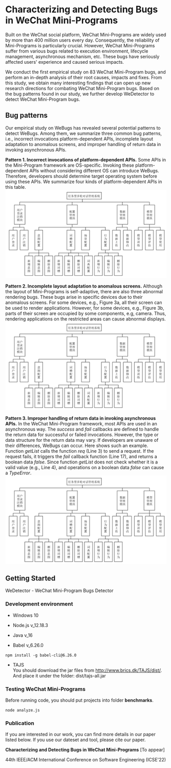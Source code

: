 # Characterizing and Detecting Bugs in WeChat Mini-Programs
Built on the WeChat social platform, WeChat Mini-Programs are widely
used by more than 400 million users every day. Consequently, the
reliability of Mini-Programs is particularly crucial. However, WeChat
Mini-Programs suffer from various bugs related to execution
environment, lifecycle management, asynchronous mechanism, etc. These
bugs have seriously affected users' experience and caused serious
impacts.

We conduct the first empirical study on 83 WeChat Mini-Program bugs,
and perform an in-depth analysis of their root causes, impacts and
fixes. From this study, we obtain many interesting findings that can
open up new research directions for combating WeChat Mini-Program
bugs. Based on the bug patterns found in our study, we further develop
WeDetector to detect WeChat Mini-Program bugs. 

## Bug patterns
Our empirical study on WeBugs has revealed several potential patterns
to detect WeBugs. Among them, we summarize three common bug patterns,
i.e., incorrect invocations platform-dependent APIs, incomplete layout
adaptation to anomalous screens, and improper handling of return data
in invoking asynchronous APIs. 

**Pattern 1. Incorrect invocations of platform-dependent APIs.** 
Some APIs in the Mini-Program framework are OS-specific. Invoking
these platform-dependent APIs without considering different OS can
introduce WeBugs. Therefore, developers should determine target
operating system before using these APIs. We summarize four kinds of
platform-dependent APIs in this table.
![Pattern-1](https://github.com/tao2years/DSServer/blob/master/img/%E7%B3%BB%E7%BB%9F%E5%8A%9F%E8%83%BD%E6%A8%A1%E5%9D%97%E5%9B%BE.png)

**Pattern 2. Incomplete layout adaptation to anomalous screens.** 
Although the layout of Mini-Programs is self-adaptive, there are also
three abnormal rendering bugs. These bugs arise in specific devices
due to their anomalous screens. For some devices, e.g., Figure 3a, all
their screen can be used to render applications. However, for some
devices, e.g., Figure 3b, parts of their screen are occupied by some
components, e.g, camera. Thus, rendering applications on the
restricted areas can cause abnormal displays.
![Pattern-2](https://github.com/tao2years/DSServer/blob/master/img/%E7%B3%BB%E7%BB%9F%E5%8A%9F%E8%83%BD%E6%A8%A1%E5%9D%97%E5%9B%BE.png)

**Pattern 3. Improper handling of return data in invoking asynchronous APIs.** 
In the WeChat Mini-Program framework, most APIs are used in an
asynchronous way. The *success* and *fail* callbacks are
defined to handle the return data for successful or failed
invocations. However, the type or data structure for the return data
may vary. If developers are unaware of their differences, WeBugs can
occur. Here shows such an example. Function *getList* calls the
function *req* (Line 3) to send a request. If the request
fails, it triggers the *fail* callback function (Line 17), and
returns a boolean data *false*. Since function *getList*
does not check whether it is a valid value (e.g., Line 4), and
operations on a boolean data *false* can cause a *TypeError*.
![Pattern-3](https://github.com/tao2years/DSServer/blob/master/img/%E7%B3%BB%E7%BB%9F%E5%8A%9F%E8%83%BD%E6%A8%A1%E5%9D%97%E5%9B%BE.png)


## Getting Started
WeDetector - WeChat Mini-Program Bugs Detector
### Development environment
- Windows 10
- Node.js v_12.18.3

- Java v_16

- Babel v_6.26.0
```
npm install -g babel-cli@6.26.0
```

- TAJS  
You should download the jar files from http://www.brics.dk/TAJS/dist/.
 And place it under the folder: dist/tajs-all.jar

### Testing WeChat Mini-Programs
Before running code, you should put projects into folder **benchmarks**.

```
node analyze.js
```

### Publication
If you are interested in our work, you can find more details in our
paper listed below. If you use our dateset and tool, please cite our
paper.

**Characterizing and Detecting Bugs in WeChat Mini-Programs** [To appear]

44th IEEE/ACM International Conference on Software Engineering (ICSE'22)

